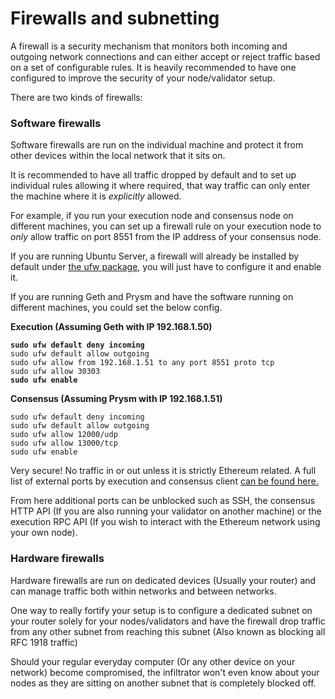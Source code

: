 # Firewalls and subnetting

A firewall is a security mechanism that monitors both incoming and outgoing network connections and can either accept or reject traffic based on a set of configurable rules. It is heavily recommended to have one configured to improve the security of your node/validator setup.

There are two kinds of firewalls:

### Software firewalls

Software firewalls are run on the individual machine and protect it from other devices within the local network that it sits on.&#x20;

It is recommended to have all traffic dropped by default and to set up individual rules allowing it where required, that way traffic can only enter the machine where it is _explicitly_ allowed.

For example, if you run your execution node and consensus node on different machines, you can set up a firewall rule on your execution node to _only_ allow traffic on port 8551 from the IP address of your consensus node.

If you are running Ubuntu Server, a firewall will already be installed by default under [the ufw package](https://manpages.ubuntu.com/manpages/trusty/man8/ufw.8.html), you will just have to configure it and enable it.

If you are running Geth and Prysm and have the software running on different machines, you could set the below config.

**Execution (Assuming Geth with IP 192.168.1.50)**

<pre><code><strong>sudo ufw default deny incoming
</strong>sudo ufw default allow outgoing
sudo ufw allow from 192.168.1.51 to any port 8551 proto tcp
sudo ufw allow 30303
<strong>sudo ufw enable
</strong></code></pre>

**Consensus (Assuming Prysm with IP 192.168.1.51)**

```
sudo ufw default deny incoming
sudo ufw default allow outgoing
sudo ufw allow 12000/udp
sudo ufw allow 13000/tcp
sudo ufw enable
```

Very secure! No traffic in or out unless it is strictly Ethereum related. A full list of external ports by execution and consensus client [can be found here.](../../networking/port-forwarding)

From here additional ports can be unblocked such as SSH, the consensus HTTP API (If you are also running your validator on another machine) or the execution RPC API (If you wish to interact with the Ethereum network using your own node).

### Hardware firewalls

Hardware firewalls are run on dedicated devices (Usually your router) and can manage traffic both within networks and between networks.

One way to really fortify your setup is to configure a dedicated subnet on your router solely for your nodes/validators and have the firewall drop traffic from any other subnet from reaching this subnet (Also known as blocking all RFC 1918 traffic)

Should your regular everyday computer (Or any other device on your network) become compromised, the infiltrator won't even know about your nodes as they are sitting on another subnet that is completely blocked off.&#x20;
